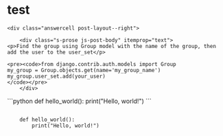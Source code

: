 # test  
```
<div class="answercell post-layout--right">
    
    <div class="s-prose js-post-body" itemprop="text">
<p>Find the group using Group model with the name of the group, then add the user to the user_set</p>

<pre><code>from django.contrib.auth.models import Group
my_group = Group.objects.get(name='my_group_name') 
my_group.user_set.add(your_user)
</code></pre>
    </div>

```
<div>
    ```python
    def hello_world():
        print("Hello, world!")
    ```
</div>

<div>
    <pre><code class="language-python">
    def hello_world():
        print("Hello, world!")
    </code></pre>
</div>
